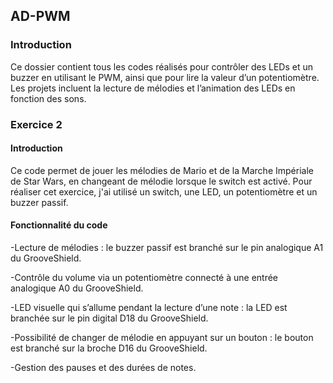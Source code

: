 ## AD-PWM
### Introduction
Ce dossier contient tous les codes réalisés pour contrôler des LEDs et un buzzer en utilisant le PWM, ainsi que pour lire la valeur d’un potentiomètre. Les projets incluent la lecture de mélodies et l’animation des LEDs en fonction des sons.
### Exercice 2
#### Introduction
Ce code permet de jouer les mélodies de Mario et de la Marche Impériale de Star Wars, en changeant de mélodie lorsque le switch est activé. Pour réaliser cet exercice, j'ai utilisé un switch, une LED, un potentiomètre et un buzzer passif.
#### Fonctionnalité du code
-Lecture de mélodies : le buzzer passif est branché sur le pin analogique A1 du GrooveShield.

-Contrôle du volume via un potentiomètre connecté à une entrée analogique A0 du GrooveShield.

-LED visuelle qui s’allume pendant la lecture d’une note : la LED est branchée sur le pin digital D18 du GrooveShield.

-Possibilité de changer de mélodie en appuyant sur un bouton : le bouton est branché sur la broche D16 du GrooveShield.

-Gestion des pauses et des durées de notes.
